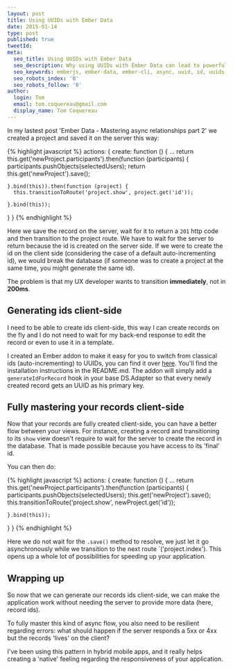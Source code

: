 ```yaml
---
layout: post
title: Using UUIDs with Ember Data
date: 2015-01-14
type: post
published: true
tweetId:
meta:
  seo_title: Using UUIDs with Ember Data
  seo_description: Why using UUIDs with Ember Data can lead to powerful UX improvements. A write up about the ember-cli-uuid addon and its application in a real life application.
  seo_keywords: emberjs, ember-data, ember-cli, async, uuid, id, uuids, ids, example, ux
  seo_robots_index: '0'
  seo_robots_follow: '0'
author:
  login: Tom
  email: tom.coquereau@gmail.com
  display_name: Tom Coquereau
---
```


In my lastest post 'Ember Data - Mastering async relationships part 2' we created a project and saved it on the server this way:

{% highlight javascript %}
actions: {
  create: function () {
    ...
    return this.get('newProject.participants').then(function (participants) {
      participants.pushObjects(selectedUsers);
      return this.get('newProject').save();

    }.bind(this)).then(function (project) {
      this.transitionToRoute('project.show', project.get('id'));

    }.bind(this));
  }
}
{% endhighlight %}

Here we save the record on the server, wait for it to return a `201` http code and then transition to the project route. We have to wait for the server to return because the id is created on the server side. If we were to create the id on the client side (considering the case of a default auto-incrementing id), we would break the database (if someone was to create a project at the same time, you might generate the same id).

The problem is that my UX developer wants to transition **immediately**, not in **200ms**.

## Generating ids client-side

I need to be able to create ids client-side, this way I can create records on the fly and I do not need to wait for my back-end response to edit the record or even to use it in a template.

I created an Ember addon to make it easy for you to switch from classical ids (auto-incrementing) to UUIDs, you can find it over [here](https://www.npmjs.com/package/ember-cli-uuid). You'll find the installation instructions in the README.md. The addon will simply add a `generateIdForRecord` hook in your base DS.Adapter so that every newly created record gets an UUID as his primary key.

## Fully mastering your records client-side

Now that your records are fully created client-side, you can have a better flow between your views. For instance, creating a record and transitioning to its `show` view doesn't require to wait for the server to create the record in the database. That is made possible because you have access to its 'final' id.

You can then do:

{% highlight javascript %}
actions: {
  create: function () {
    ...
    return this.get('newProject.participants').then(function (participants) {
      participants.pushObjects(selectedUsers);
      this.get('newProject').save();
      this.transitionToRoute('project.show', newProject.get('id'));

    }.bind(this));
  }
}
{% endhighlight %}

Here we do not wait for the `.save()` method to resolve, we just let it go asynchronously while we transition to the next route `('project.index'). This opens up a whole lot of possibilities for speeding up your application.

## Wrapping up

So now that we can generate our records ids client-side, we can make the application work without needing the server to provide more data (here, record ids).

To fully master this kind of async flow, you also need to be resilient regarding errors: what should happen if the server responds a 5xx or 4xx but the records 'lives' on the client?

I've been using this pattern in hybrid mobile apps, and it really helps creating a 'native' feeling regarding the responsiveness of your application.

